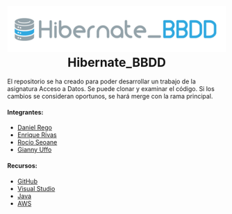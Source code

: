 <h1 align="center">
  <a href="https://github.com/Zettlr/Zettlr">
    <img src="https://github.com/RegoFp/Hibernate_BBDD/blob/main/logo.jpeg" alt="Hibernate_BBDD"/>
  </a>
  <br/>
  Hibernate_BBDD
</h1>

El repositorio se ha creado para poder desarrollar un trabajo de la asignatura Acceso a Datos.
Se puede clonar y examinar el código. Si los cambios se consideran oportunos, se hará merge con la rama principal.

#### Integrantes:
  - [Daniel Rego](https://github.com/RegoFp)
  - [Enrique Rivas](https://github.com/enriquerivasf)
  - [Rocío Seoane](https://github.com/rocioseoane)
  - [Gianny Uffo](https://github.com/uffogianny)

#### Recursos:

* [GitHub](https://www.docker.com/products/docker-desktop)
* [Visual Studio](https://visualstudio.microsoft.com/es/)
* [Java](https://www.java.com/es/)
* [AWS](https://aws.amazon.com/es/)
